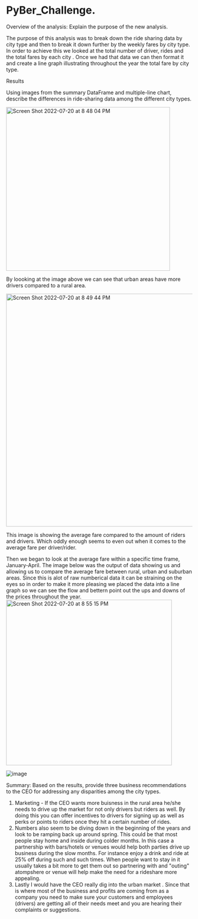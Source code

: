 # PyBer_Challenge.

Overview of the analysis: Explain the purpose of the new analysis.

The purpose of this analysis was to break down the ride sharing data by city type and then to break it down further by the weekly fares by city type. In order to achieve this we looked at the total number of driver, rides and the total fares by each city . Once we had that data we can then format it and create a line graph illustrating throughout the year the total fare by city type.


Results

Using images from the summary DataFrame and multiple-line chart, describe the differences in ride-sharing data among the different city types.

<img width="443" alt="Screen Shot 2022-07-20 at 8 48 04 PM" src="https://user-images.githubusercontent.com/107597779/180125973-0fa2573d-312c-4875-b3c0-83c7b80dee69.png">

By loooking at the image above we can see that urban areas have more drivers compared to a rural area. 

<img width="630" alt="Screen Shot 2022-07-20 at 8 49 44 PM" src="https://user-images.githubusercontent.com/107597779/180126168-1585b22a-7479-4139-8f27-ade3a77ba1eb.png">

This image is showing the average fare compared to the amount of riders and drivers. Which oddly enough seems to even out when it comes to the average fare per driver/rider.

Then we began to look at the average fare within a specific time frame, January-April. The image below was the output of data showing us and allowing us to compare the average fare between rural, urban and suburban areas. Since this is alot of raw numberical data it can be straining on the eyes so in order to make it more pleasing we placed the data into a line graph so we can see the flow and bettern point out the ups and downs of the prices throughout the year.
<img width="448" alt="Screen Shot 2022-07-20 at 8 55 15 PM" src="https://user-images.githubusercontent.com/107597779/180127142-dfae8c52-bf19-4258-be5c-8ef8a8346fd8.png">

![image](https://user-images.githubusercontent.com/107597779/180127578-a422d590-6e37-43ff-bd2e-a49728201ffa.png)


Summary: 
Based on the results, provide three business recommendations to the CEO for addressing any disparities among the city types.

1. Marketing - If the CEO wants more buisness in the rural area he/she needs to drive up the market for not only drivers but riders as well. By doing this you can offer incentives to drivers for signing up as well as perks or points to riders once they hit a certain number of rides. 
2. Numbers also seem to be diving down in the beginning of the years and look to be ramping back up around spring. This could be that most people stay home and inside during colder months. In this case a partnership with bars/hotels or venues would help both parties drive up business during the slow months. For instance enjoy a drink and ride at 25% off during such and such times. When people want to stay in it usually takes a bit more to get them out so partnering with and "outing" atompshere or venue will help make the need for a rideshare more appealing.
3. Lastly I would have the CEO really dig into the urban market . Since that is where most of the business and profits are coming from as a company you need to make sure your customers and employees (drivers) are getting all of their needs meet and you are hearing their complaints or suggestions. 
